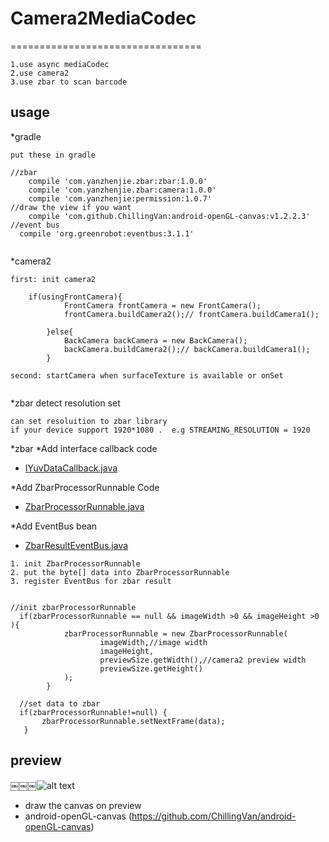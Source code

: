 # Camera2MediaCodec
=================================
 
```
1.use async mediaCodec
2.use camera2
3.use zbar to scan barcode
```
usage
-------
*gradle
````````
put these in gradle

//zbar
    compile 'com.yanzhenjie.zbar:zbar:1.0.0'
    compile 'com.yanzhenjie.zbar:camera:1.0.0'
    compile 'com.yanzhenjie:permission:1.0.7'
//draw the view if you want
    compile 'com.github.ChillingVan:android-openGL-canvas:v1.2.2.3'
//event bus 
  compile 'org.greenrobot:eventbus:3.1.1'
  
````````
*camera2
`````
first: init camera2
   
    if(usingFrontCamera){
            FrontCamera frontCamera = new FrontCamera();
            frontCamera.buildCamera2();// frontCamera.buildCamera1();

        }else{
            BackCamera backCamera = new BackCamera();
            backCamera.buildCamera2();// backCamera.buildCamera1();
        }
        
second: startCamera when surfaceTexture is available or onSet
  
``````



*zbar detect resolution set
````
can set resoluition to zbar library
if your device support 1920*1080 .  e.g STREAMING_RESOLUTION = 1920

`````


*zbar
  *Add interface callback code
  * [IYuvDataCallback.java](app/src/main/java/com/example/kuohsuan/camera2mediacodec/Interface/IYuvDataCallback.java)
  
  *Add ZbarProcessorRunnable Code
  * [ZbarProcessorRunnable.java](Camera2MediaCodec/app/src/main/java/com/example/kuohsuan/camera2mediacodec/ZbarProcessorRunnable.java)
  
  *Add EventBus bean
  * [ZbarResultEventBus.java](Camera2MediaCodec/app/src/main/java/com/example/kuohsuan/camera2mediacodec/myeventbus/ZbarResultEventBus.java)
 
 `````
 1. init ZbarProcessorRunnable
 2. put the byte[] data into ZbarProcessorRunnable
 3. register EventBus for zbar result 
  
`````
  
`````
//init zbarProcessorRunnable
  if(zbarProcessorRunnable == null && imageWidth >0 && imageHeight >0 ){
            zbarProcessorRunnable = new ZbarProcessorRunnable(
                    imageWidth,//image width 
                    imageHeight,
                    previewSize.getWidth(),//camera2 preview width 
                    previewSize.getHeight()
            );
        }
        
  //set data to zbar
  if(zbarProcessorRunnable!=null) {
       zbarProcessorRunnable.setNextFrame(data);
   }  
`````


preview 
-----
￼￼￼![alt text](https://serving.photos.photobox.com/314167626a7d55376ab63d583d9df972d8aa18ff8601dd85abc2f4b2b5e02e352335433c.jpg)
* draw the canvas on preview 
* android-openGL-canvas (https://github.com/ChillingVan/android-openGL-canvas)
